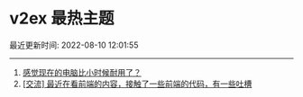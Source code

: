 # v2ex 最热主题

最近更新时间: 2022-08-10 12:01:55

--- 
1. [感觉现在的电脑比小时候耐用了？](https://www.v2ex.com/t/871817) 
2. [[交流] 最近在看前端的内容，接触了一些前端的代码，有一些吐槽](https://www.v2ex.com/t/871818) 
